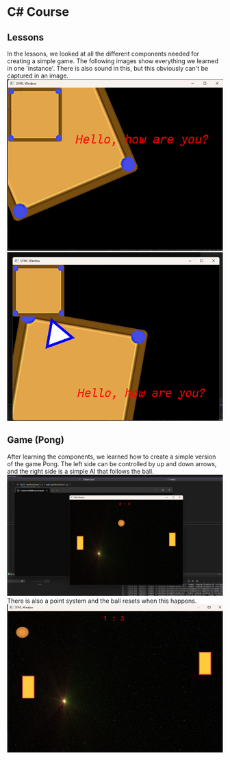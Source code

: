 # C# Course
## Lessons
In the lessons, we looked at all the different components needed for creating a simple game. The following images show everything we learned in one 'instance'.
There is also sound in this, but this obviously can't be captured in an image.
![Exercises1](Images/exercises1.png)
![Exercises2](Images/exercises.png)

## Game (Pong)
After learning the components, we learned how to create a simple version of the game Pong. The left side can be controlled by up and down arrows, and the right side is a simple AI that follows the ball.
![game](Images/game.png)
There is also a point system and the ball resets when this happens.
![point system](Images/points.png)

